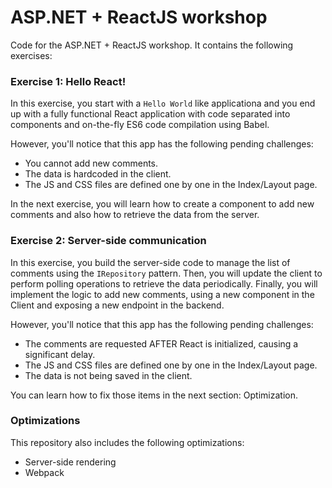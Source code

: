 # ASP.NET + ReactJS workshop

Code for the ASP.NET + ReactJS workshop. It contains the following exercises:

### Exercise 1: Hello React!

In this exercise, you start with a `Hello World` like applicationa and you end up with a fully functional React application with code separated into components and on-the-fly ES6 code compilation using Babel.

However, you'll notice that this app has the following pending challenges:

* You cannot add new comments.
* The data is hardcoded in the client.
* The JS and CSS files are defined one by one in the Index/Layout page.

In the next exercise, you will learn how to create a component to add new comments and also how to retrieve the data from the server.

### Exercise 2: Server-side communication

In this exercise, you build the server-side code to manage the list of comments using the `IRepository` pattern. Then, you will update the client to perform polling operations to retrieve the data periodically. Finally, you will implement the logic to add new comments, using a new component in the Client and exposing a new endpoint in the backend.

However, you'll notice that this app has the following pending challenges:

* The comments are requested AFTER React is initialized, causing a significant delay.
* The JS and CSS files are defined one by one in the Index/Layout page.
* The data is not being saved in the client.

You can learn how to fix those items in the next section: Optimization.

### Optimizations

This repository also includes the following optimizations:

* Server-side rendering
* Webpack